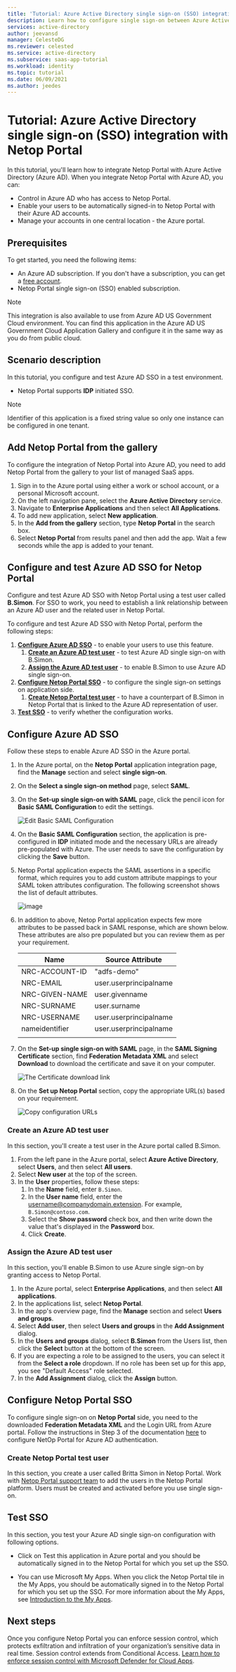 ```yaml
---
title: 'Tutorial: Azure Active Directory single sign-on (SSO) integration with Netop Portal | Microsoft Docs'
description: Learn how to configure single sign-on between Azure Active Directory and Netop Portal.
services: active-directory
author: jeevansd
manager: CelesteDG
ms.reviewer: celested
ms.service: active-directory
ms.subservice: saas-app-tutorial
ms.workload: identity
ms.topic: tutorial
ms.date: 06/09/2021
ms.author: jeedes
---
```


# Tutorial: Azure Active Directory single sign-on (SSO) integration with Netop Portal

In this tutorial, you'll learn how to integrate Netop Portal with Azure Active Directory (Azure AD). When you integrate Netop Portal with Azure AD, you can:

* Control in Azure AD who has access to Netop Portal.
* Enable your users to be automatically signed-in to Netop Portal with their Azure AD accounts.
* Manage your accounts in one central location - the Azure portal.

## Prerequisites

To get started, you need the following items:

* An Azure AD subscription. If you don't have a subscription, you can get a [free account](https://azure.microsoft.com/free/).
* Netop Portal single sign-on (SSO) enabled subscription.

> [!NOTE]
> This integration is also available to use from Azure AD US Government Cloud environment. You can find this application in the Azure AD US Government Cloud Application Gallery and configure it in the same way as you do from public cloud.

## Scenario description

In this tutorial, you configure and test Azure AD SSO in a test environment.

* Netop Portal supports **IDP** initiated SSO.

> [!NOTE]
> Identifier of this application is a fixed string value so only one instance can be configured in one tenant.

## Add Netop Portal from the gallery

To configure the integration of Netop Portal into Azure AD, you need to add Netop Portal from the gallery to your list of managed SaaS apps.

1. Sign in to the Azure portal using either a work or school account, or a personal Microsoft account.
1. On the left navigation pane, select the **Azure Active Directory** service.
1. Navigate to **Enterprise Applications** and then select **All Applications**.
1. To add new application, select **New application**.
1. In the **Add from the gallery** section, type **Netop Portal** in the search box.
1. Select **Netop Portal** from results panel and then add the app. Wait a few seconds while the app is added to your tenant.

## Configure and test Azure AD SSO for Netop Portal

Configure and test Azure AD SSO with Netop Portal using a test user called **B.Simon**. For SSO to work, you need to establish a link relationship between an Azure AD user and the related user in Netop Portal.

To configure and test Azure AD SSO with Netop Portal, perform the following steps:

1. **[Configure Azure AD SSO](#configure-azure-ad-sso)** - to enable your users to use this feature.
    1. **[Create an Azure AD test user](#create-an-azure-ad-test-user)** - to test Azure AD single sign-on with B.Simon.
    1. **[Assign the Azure AD test user](#assign-the-azure-ad-test-user)** - to enable B.Simon to use Azure AD single sign-on.
1. **[Configure Netop Portal SSO](#configure-netop-portal-sso)** - to configure the single sign-on settings on application side.
    1. **[Create Netop Portal test user](#create-netop-portal-test-user)** - to have a counterpart of B.Simon in Netop Portal that is linked to the Azure AD representation of user.
1. **[Test SSO](#test-sso)** - to verify whether the configuration works.

## Configure Azure AD SSO

Follow these steps to enable Azure AD SSO in the Azure portal.

1. In the Azure portal, on the **Netop Portal** application integration page, find the **Manage** section and select **single sign-on**.
1. On the **Select a single sign-on method** page, select **SAML**.
1. On the **Set-up single sign-on with SAML** page, click the pencil icon for **Basic SAML Configuration** to edit the settings.

   ![Edit Basic SAML Configuration](common/edit-urls.png)

1. On the **Basic SAML Configuration** section, the application is pre-configured in **IDP** initiated mode and the necessary URLs are already pre-populated with Azure. The user needs to save the configuration by clicking the **Save** button.

1. Netop Portal application expects the SAML assertions in a specific format, which requires you to add custom attribute mappings to your SAML token attributes configuration. The following screenshot shows the list of default attributes.

	![image](common/edit-attribute.png)

1. In addition to above, Netop Portal application expects few more attributes to be passed back in SAML response, which are shown below. These attributes are also pre populated but you can review them as per your requirement.

	| Name |  Source Attribute|
	| ---------------| --------- |
	| NRC-ACCOUNT-ID | "adfs-demo" |
	| NRC-EMAIL | user.userprincipalname |
	| NRC-GIVEN-NAME | user.givenname |
	| NRC-SURNAME | user.surname |
	| NRC-USERNAME | user.userprincipalname |
	| nameidentifier | user.userprincipalname |
	| | |

1. On the **Set-up single sign-on with SAML** page, in the **SAML Signing Certificate** section,  find **Federation Metadata XML** and select **Download** to download the certificate and save it on your computer.

	![The Certificate download link](common/metadataxml.png)

1. On the **Set up Netop Portal** section, copy the appropriate URL(s) based on your requirement.

	![Copy configuration URLs](common/copy-configuration-urls.png)

### Create an Azure AD test user

In this section, you'll create a test user in the Azure portal called B.Simon.

1. From the left pane in the Azure portal, select **Azure Active Directory**, select **Users**, and then select **All users**.
1. Select **New user** at the top of the screen.
1. In the **User** properties, follow these steps:
   1. In the **Name** field, enter `B.Simon`.  
   1. In the **User name** field, enter the username@companydomain.extension. For example, `B.Simon@contoso.com`.
   1. Select the **Show password** check box, and then write down the value that's displayed in the **Password** box.
   1. Click **Create**.

### Assign the Azure AD test user

In this section, you'll enable B.Simon to use Azure single sign-on by granting access to Netop Portal.

1. In the Azure portal, select **Enterprise Applications**, and then select **All applications**.
1. In the applications list, select **Netop Portal**.
1. In the app's overview page, find the **Manage** section and select **Users and groups**.
1. Select **Add user**, then select **Users and groups** in the **Add Assignment** dialog.
1. In the **Users and groups** dialog, select **B.Simon** from the Users list, then click the **Select** button at the bottom of the screen.
1. If you are expecting a role to be assigned to the users, you can select it from the **Select a role** dropdown. If no role has been set up for this app, you see "Default Access" role selected.
1. In the **Add Assignment** dialog, click the **Assign** button.

## Configure Netop Portal SSO

To configure single sign-on on **Netop Portal** side, you need to the downloaded **Federation Metadata XML** and the Login URL from Azure portal. Follow the instructions in Step 3 of the documentation [here](https://kb.netop.com/article/netop-remote-control-portal-adfs-and-azure-ad-integration-456.html) to configure NetOp Portal for Azure AD authentication.

### Create Netop Portal test user

In this section, you create a user called Britta Simon in Netop Portal. Work with [Netop Portal support team](mailto:casemanager@netop.com) to add the users in the Netop Portal platform. Users must be created and activated before you use single sign-on.

## Test SSO 

In this section, you test your Azure AD single sign-on configuration with following options.

* Click on Test this application in Azure portal and you should be automatically signed in to the Netop Portal for which you set up the SSO.

* You can use Microsoft My Apps. When you click the Netop Portal tile in the My Apps, you should be automatically signed in to the Netop Portal for which you set up the SSO. For more information about the My Apps, see [Introduction to the My Apps](https://support.microsoft.com/account-billing/sign-in-and-start-apps-from-the-my-apps-portal-2f3b1bae-0e5a-4a86-a33e-876fbd2a4510).

## Next steps

Once you configure Netop Portal you can enforce session control, which protects exfiltration and infiltration of your organization’s sensitive data in real time. Session control extends from Conditional Access. [Learn how to enforce session control with Microsoft Defender for Cloud Apps](/cloud-app-security/proxy-deployment-aad).
